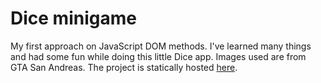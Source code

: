 # Dice minigame
My first approach on JavaScript DOM methods. I've learned many things and had some fun while doing this little Dice app. Images used are from GTA San Andreas.
The project is statically hosted <a href="https://serbanlex.github.io/dice/">here</a>.
